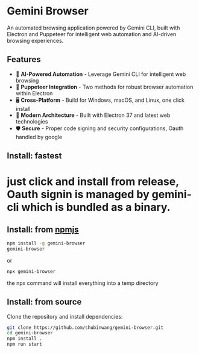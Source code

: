 # Gemini Browser

An automated browsing application powered by Gemini CLI, built with Electron and Puppeteer for intelligent web automation and AI-driven browsing experiences.

## Features

- 🤖 **AI-Powered Automation** - Leverage Gemini CLI for intelligent web browsing
- 🔧 **Puppeteer Integration** - Two methods for robust browser automation within Electron
- 🖥️ **Cross-Platform** - Build for Windows, macOS, and Linux, one click install
- 🚀 **Modern Architecture** - Built with Electron 37 and latest web technologies
- 🛡️ **Secure** - Proper code signing and security configurations, Oauth handled by google

## Install: fastest

# just click and install from release, Oauth signin is managed by gemini-cli which is bundled as a binary.

## Install: from [npmjs](https://www.npmjs.com/package/gemini-browser)

```bash
npm install -g gemini-browser
gemini-browser
```
or
```bash
npx gemini-browser
```
the npx command will install everything into a temp directory

## Install: from source

Clone the repository and install dependencies:

```bash
git clone https://github.com/shubinwang/gemini-browser.git
cd gemini-browser
npm install .
npm run start 
```